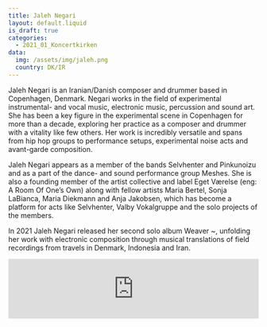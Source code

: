 ```yaml
---
title: Jaleh Negari
layout: default.liquid
is_draft: true
categories:
  - 2021_01_Koncertkirken
data:
  img: /assets/img/jaleh.png
  country: DK/IR
---
```


Jaleh Negari is an Iranian/Danish composer and drummer based in Copenhagen, Denmark. Negari works in the field of experimental instrumental- and vocal music, electronic music, percussion and sound art. She has been a key figure in the experimental scene in Copenhagen for more than a decade, exploring her practice as a composer and drummer with a vitality like few others. Her work is incredibly versatile and spans from hip hop groups to performance setups, experimental noise acts and avant-garde composition.

Jaleh Negari appears as a member of the bands Selvhenter and Pinkunoizu and as a part of the dance- and sound performance group Meshes. She is also a founding member of the artist collective and label Eget Værelse (eng: A Room Of One’s Own) along with fellow artists Maria Bertel, Sonja LaBianca, Maria Diekmann and Anja Jakobsen, which has become a platform for acts like Selvhenter, Valby Vokalgruppe and the solo projects of the members.

In 2021 Jaleh Negari released her second solo album Weaver ~, unfolding her work with electronic composition through musical translations of field recordings from travels in Denmark, Indonesia and Iran.

<iframe style="border: 0; width: 100%; height: 120px;" src="https://bandcamp.com/EmbeddedPlayer/album=828036273/size=large/bgcol=ffffff/linkcol=0687f5/tracklist=false/artwork=small/transparent=true/" seamless><a href="https://jalehnegari.bandcamp.com/album/weaver-2">Weaver ~ by Jaleh Negari</a></iframe>
